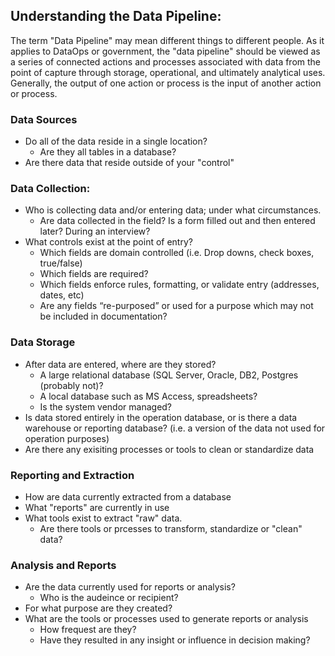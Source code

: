## Understanding the Data Pipeline:
The term "Data Pipeline" may mean different things to different people. As it applies to DataOps or government, the "data pipeline" should be viewed as a series of connected actions and processes associated with data from the point of capture through storage, operational, and ultimately analytical uses. Generally, the output of one action or process is the input of another action or process.

### Data Sources
+ Do all of the data reside in a single location?
  + Are they all tables in a database?
+ Are there data that reside outside of your "control"
### Data Collection:
+ Who is collecting data and/or entering data; under what circumstances. 
  + Are data collected in the field? Is a form filled out and then entered later? During an interview?
+ What controls exist at the point of entry? 
  + Which fields are domain controlled (i.e. Drop downs, check boxes, true/false)
  + Which fields are required?
  + Which fields enforce rules, formatting, or validate entry (addresses, dates, etc)
  + Are any fields “re-purposed” or used for a purpose which may not be included in documentation? 
### Data Storage
+ After data are entered, where are they stored? 
  + A large relational database (SQL Server, Oracle, DB2, Postgres (probably not)? 
  + A local database such as MS Access, spreadsheets? 
  + Is the system vendor managed?   
+ Is data stored entirely in the operation database, or is there a data warehouse or reporting database? (i.e. a version of the data not used for operation purposes)
+ Are there any exisiting processes or tools to clean or standardize data
### Reporting and Extraction
+ How are data currently extracted from a database
+ What "reports" are currently in use
+ What tools exist to extract "raw" data.
  + Are there tools or prcesses to transform, standardize or "clean" data?
### Analysis and Reports
+ Are the data currently used for reports or analysis?
  + Who is the audeince or recipient?
+ For what purpose are they created?
+ What are the tools or processes used to generate reports or analysis
  + How frequest are they?
  + Have they resulted in any insight or influence in decision making?
